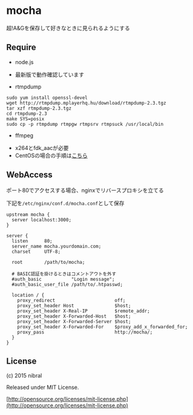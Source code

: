 mocha
====

超!A&Gを保存して好きなときに見られるようにする

Require
----

* node.js
 + 最新版で動作確認しています
* rtmpdump
```
sudo yum install openssl-devel
wget http://rtmpdump.mplayerhq.hu/download/rtmpdump-2.3.tgz
tar xzf rtmpdump-2.3.tgz
cd rtmpdump-2.3
make SYS=posix
sudo cp -p rtmpdump rtmpgw rtmpsrv rtmpsuck /usr/local/bin
```
* ffmpeg
 + x264とfdk_aacが必要
 + CentOSの場合の手順は[こちら](http://nibral.github.io/ffmpeg-on-centos/)

WebAccess
----

ポート80でアクセスする場合、nginxでリバースプロキシを立てる

下記を`/etc/nginx/conf.d/mocha.conf`として保存

```
upstream mocha {
  server localhost:3000;
}

server {
  listen      80;
  server_name mocha.yourdomain.com;
  charset     UTF-8;

  root        /path/to/mocha;

  # BASIC認証を掛けるときはコメントアウトを外す
  #auth_basic           "Login message";
  #auth_basic_user_file /path/to/.htpasswd;

  location / {
    proxy_redirect                      off;
    proxy_set_header Host               $host;
    proxy_set_header X-Real-IP          $remote_addr;
    proxy_set_header X-Forwarded-Host   $host;
    proxy_set_header X-Forwarded-Server $host;
    proxy_set_header X-Forwarded-For    $proxy_add_x_forwarded_for;
    proxy_pass                          http://mocha/;
  }
}
```

License
----

(c) 2015 nibral

Released under MIT License.

[http://opensource.org/licenses/mit-license.php](http://opensource.org/licenses/mit-license.php)

